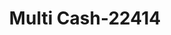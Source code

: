 ---
f_zip-code: 90680
f_state-code: CA
title: Multi Cash-22414
f_phone: 714-816-8733
f_city-only: Stanton
f_address: 10450 Beach Blvd Stanton
f_location-unique-id: '22414'
slug: multi-cash-22414
updated-on: '2024-05-30T13:46:58.046Z'
created-on: '2024-05-30T13:36:59.803Z'
published-on: '2024-05-30T13:54:32.469Z'
f_city-state: cms/city/stanton-ca.md
f_company: cms/company/multi-cash.md
f_state: cms/state/california.md
layout: '[payday-loan].html'
tags: payday-loan
---